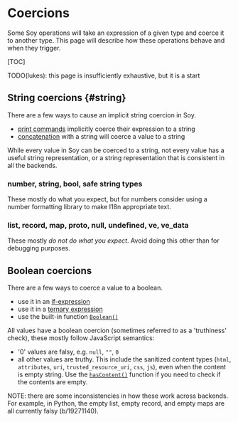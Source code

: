 # Coercions

Some Soy operations will take an expression of a given type and coerce it to
another type. This page will describe how these operations behave and when they
trigger.

[TOC]

TODO(lukes): this page is insufficiently exhaustive, but it is a start

## String coercions {#string}

There are a few ways to cause an implicit string coercion in Soy.

*   [print commands](print) implicitly coerce their expression to a string
*   [concatenation](expressions#plus) with a string will coerce a value to a
    string

While every value in Soy can be coerced to a string, not every value has a
useful string representation, or a string representation that is consistent in
all the backends.

### number, string, bool, safe string types

These mostly do what you expect, but for numbers consider using a number
formatting library to make I18n appropriate text.

### list, record, map, proto, null, undefined, ve, ve_data

These mostly _do not do what you expect_. Avoid doing this other than for
debugging purposes.

## Boolean coercions

There are a few ways to coerce a value to a boolean.

*   use it in an [if-expression](control-flow#if)
*   use it in a [ternary expression](expressions#ternary-operator)
*   use the built-in function [`Boolean()`](functions#Boolean)

All values have a boolean coercion (sometimes referred to as a 'truthiness'
check), these mostly follow JavaScript semantics:

*   '0' values are falsy, e.g. `null`, `""`, `0`
*   all other values are truthy. This include the sanitized content types
    (`html`, `attributes`, `uri`, `trusted_resource_uri`, `css`, `js`), even
    when the content is empty string. Use the
    [`hasContent()`](go/soy-functions#hasContent) function if you need to check
    if the contents are empty.

NOTE: there are some inconsistencies in how these work across backends. For
example, in Python, the empty list, empty record, and empty maps are all
currently falsy (b/19271140).
